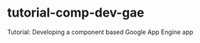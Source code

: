 tutorial-comp-dev-gae
=====================

Tutorial: Developing a component based Google App Engine app